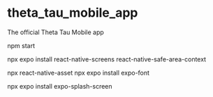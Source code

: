 # theta_tau_mobile_app

The official Theta Tau Mobile app

npm start

npx expo install react-native-screens react-native-safe-area-context

npx react-native-asset
npx expo install expo-font

npx expo install expo-splash-screen
